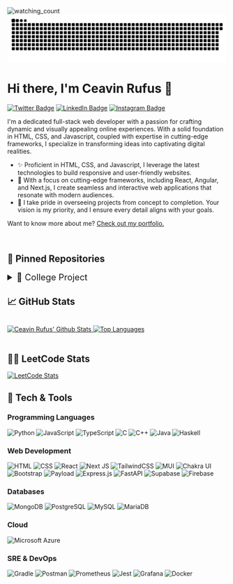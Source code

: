 <img src="https://komarev.com/ghpvc/?username=ceavinrufus&color=brightgreen" alt="watching_count" />

<picture>
  <source media="(prefers-color-scheme: dark)" srcset="https://raw.githubusercontent.com/ceavinrufus/ceavinrufus/output/github-contribution-grid-snake-dark.svg">
  <source media="(prefers-color-scheme: light)" srcset="https://raw.githubusercontent.com/ceavinrufus/ceavinrufus/output/github-contribution-grid-snake.svg">
  <img alt="github contribution grid snake animation" src="https://raw.githubusercontent.com/ceavinrufus/ceavinrufus/output/github-contribution-grid-snake.svg">
</picture>

# Hi there, I'm Ceavin Rufus 👋

<!--
**ceavinrufus/ceavinrufus** is a ✨ _special_ ✨ repository because its `README.md` (this file) appears on your GitHub profile.

Here are some ideas to get you started:

- 🔭 I’m currently working on ...
- 🌱 I’m currently learning ...
- 👯 I’m looking to collaborate on ...
- 🤔 I’m looking for help with ...
- 💬 Ask me about ...
- 📫 How to reach me: ...
- 😄 Pronouns: ...
- ⚡ Fun fact: ...
-->
<!--
[![Ceavin Rufus's GitHub Banner](./assets/GitHubHeader.png)](https://ceavinrufus.netlify.app)
-->

[![Twitter Badge](https://img.shields.io/badge/Twitter-1DA1F2?style=for-the-badge&logo=twitter&logoColor=white)](https://twitter.com/ceavinrufus)
[![LinkedIn Badge](https://img.shields.io/badge/LinkedIn-0077B5?style=for-the-badge&logo=linkedin&logoColor=white)](https://www.linkedin.com/in/ceavinrufus/)
[![Instagram Badge](https://img.shields.io/badge/Instagram-E4405F?style=for-the-badge&logo=instagram&logoColor=white)](https://www.instagram.com/ceavinrufus/)

I'm a dedicated full-stack web developer with a passion for crafting dynamic and visually appealing online experiences. With a solid foundation in HTML, CSS, and Javascript, coupled with expertise in cutting-edge frameworks, I specialize in transforming ideas into captivating digital realities.

- ✨ Proficient in HTML, CSS, and Javascript, I leverage the latest technologies to build responsive and user-friendly websites.
- 🚀 With a focus on cutting-edge frameworks, including React, Angular, and Next.js, I create seamless and interactive web applications that resonate with modern audiences.
- 🔄 I take pride in overseeing projects from concept to completion. Your vision is my priority, and I ensure every detail aligns with your goals.

Want to know more about me? [Check out my portfolio.](https://ceavinrufus.netlify.app/)

<!--
## 📝 Latest Blog Posts
-->
<br>

<!-- BLOG-POST-LIST:START
- [How To Create an Animated Loading Spinner with Tailwind CSS](https://braydoncoyer.dev/blog/how-to-create-an-animated-loading-spinner-with-tailwind-css)
- [Do Interview Kickstart Courses Live Up to the Cost?](https://braydoncoyer.dev/blog/do-interview-kickstart-courses-live-up-to-the-cost)
- [5 Basic Tips for Angular Unit Testing](https://braydoncoyer.dev/blog/5-basic-tips-for-angular-unit-testing)
- [Learn How to Click a Button when Angular Unit Testing](https://braydoncoyer.dev/blog/learn-how-to-click-a-button-when-angular-unit-testing)
- [Enable Autocomplete for Tailwind CSS in VSCode](https://braydoncoyer.dev/blog/enable-autocomplete-for-tailwind-css-in-vscode)
BLOG-POST-LIST:END -->

## 📌 Pinned Repositories

<details>
<summary style="font-size: 20px;">🏫 College Project
</summary>
<br>

<a href="https://github.com/ceavinrufus/praktikum-daspro">
  <img align="center" style="margin:0.5rem" src="https://github-readme-stats.vercel.app/api/pin/?username=ceavinrufus&repo=praktikum-daspro&title_color=0891b2&text_color=ffffff&icon_color=0891b2&bg_color=1c1917" />
</a>
<a href="https://github.com/ceavinrufus/tubes-daspro">
  <img align="center" style="margin:0.5rem" src="https://github-readme-stats.vercel.app/api/pin/?username=ceavinrufus&repo=tubes-daspro&title_color=0891b2&text_color=ffffff&icon_color=0891b2&bg_color=1c1917" />
</a>
<a href="https://github.com/ceavinrufus/praktikum-alstrukdat">
  <img align="center" style="margin:0.5rem" src="https://github-readme-stats.vercel.app/api/pin/?username=ceavinrufus&repo=praktikum-alstrukdat&title_color=0891b2&text_color=ffffff&icon_color=0891b2&bg_color=1c1917" />
</a>
<a href="https://github.com/ceavinrufus/tubes-alstrukdat">
  <img align="center" style="margin:0.5rem" src="https://github-readme-stats.vercel.app/api/pin/?username=ceavinrufus&repo=tubes-alstrukdat&title_color=0891b2&text_color=ffffff&icon_color=0891b2&bg_color=1c1917" />
</a>
<a href="https://github.com/ceavinrufus/praktikum-oop">
  <img align="center" style="margin:0.5rem" src="https://github-readme-stats.vercel.app/api/pin/?username=ceavinrufus&repo=praktikum-oop&title_color=0891b2&text_color=ffffff&icon_color=0891b2&bg_color=1c1917" />
</a>
<a href="https://github.com/ceavinrufus/tubes-oop">
  <img align="center" style="margin:0.5rem" src="https://github-readme-stats.vercel.app/api/pin/?username=ceavinrufus&repo=tubes-oop&title_color=0891b2&text_color=ffffff&icon_color=0891b2&bg_color=1c1917" />
</a>
<a href="https://github.com/ceavinrufus/sistem-embedded">
  <img align="center" style="margin:0.5rem" src="https://github-readme-stats.vercel.app/api/pin/?username=ceavinrufus&repo=sistem-embedded&title_color=0891b2&text_color=ffffff&icon_color=0891b2&bg_color=1c1917" />
</a>
<a href="https://github.com/ceavinrufus/tubes-microservices-tst">
  <img align="center" style="margin:0.5rem" src="https://github-readme-stats.vercel.app/api/pin/?username=ceavinrufus&repo=tubes-microservices-tst&title_color=0891b2&text_color=ffffff&icon_color=0891b2&bg_color=1c1917" />
</a>
<a href="https://github.com/ceavinrufus/smart-commerce-lasti">
  <img align="center" style="margin:0.5rem" src="https://github-readme-stats.vercel.app/api/pin/?username=ceavinrufus&repo=smart-commerce-lasti&title_color=0891b2&text_color=ffffff&icon_color=0891b2&bg_color=1c1917" />
</a>
<a href="https://gitlab.informatika.org/ceavinrufus/tubes-rpl">
  <img align="center" style="margin:0.5rem" src="https://github-readme-stats.vercel.app/api/pin/?username=ceavinrufus&repo=sambat-futsal-rpl&title_color=0891b2&text_color=ffffff&icon_color=0891b2&bg_color=1c1917" />
</a>
<a href="https://gitlab.informatika.org/ceavinrufus/tubes-apks">
  <img align="center" style="margin:0.5rem" src="https://github-readme-stats.vercel.app/api/pin/?username=ceavinrufus&repo=tubes-apks&title_color=0891b2&text_color=ffffff&icon_color=0891b2&bg_color=1c1917" />
</a>
</details>

## &#x1f4c8; GitHub Stats

<br>

<!-- [![Ashutosh's github activity graph](https://github-readme-activity-graph.vercel.app/graph?username=ceavinrufus&theme=xcode)](https://github.com/ashutosh00710/github-readme-activity-graph) -->
<a href="http://www.github.com/ceavinrufus">
  <img src="https://github-readme-stats-sigma-five.vercel.app/api?username=ceavinrufus&show_icons=true&include_all_commits=true&title_color=0891b2&text_color=ffffff&icon_color=0891b2&bg_color=1c1917" alt="Ceavin Rufus' Github Stats" />
</a>
<a href="https://github.com/ceavinrufus" align="left">
  <img src="https://github-readme-stats.vercel.app/api/top-langs/?username=ceavinrufus&langs_count=10&title_color=0891b2&text_color=ffffff&icon_color=0891b2&bg_color=1c1917&locale=en&layout=compact" alt="Top Languages" />
</a>
<!-- <a href="http://www.github.com/ceavinrufus">
  <img src="https://github-readme-streak-stats.herokuapp.com/?user=ceavinrufus&stroke=ffffff&background=1c1917&ring=0891b2&fire=0891b2&currStreakNum=ffffff&currStreakLabel=0891b2&sideNums=ffffff&sideLabels=ffffff&dates=ffffff" alt="Streak" />
</a> -->

<br>
<br>

## 👨‍💻 LeetCode Stats
<a href="https://leetcode.com/ceavinrufus/" align="left">
  <img src="https://leetcard.jacoblin.cool/ceavinrufus?theme=dark&extension=heatmap" alt="LeetCode Stats" />
</a>


## 💼 Tech & Tools

### Programming Languages

![Python](https://img.shields.io/badge/Python-3776AB?style=for-the-badge&logo=python&logoColor=white)
![JavaScript](https://img.shields.io/badge/JavaScript-F7DF1E?style=for-the-badge&logo=javascript&logoColor=black)
![TypeScript](https://img.shields.io/badge/TypeScript-007ACC?style=for-the-badge&logo=typescript&logoColor=white)
![C](https://img.shields.io/badge/C-00599C?style=for-the-badge&logo=c&logoColor=white)
![C++](https://img.shields.io/badge/C++-00599C.svg?style=for-the-badge&logo=c%2B%2B&logoColor=white)
![Java](https://img.shields.io/badge/java-%23ED8B00.svg?style=for-the-badge&logo=openjdk&logoColor=white)
![Haskell](https://img.shields.io/badge/Haskell-5e5086?style=for-the-badge&logo=haskell&logoColor=black)

### Web Development

![HTML](https://img.shields.io/badge/HTML-DD4B25?style=for-the-badge&logo=html5&logoColor=white)
![CSS](https://img.shields.io/badge/CSS-254BDD?&style=for-the-badge&logo=css3&logoColor=white)
![React](https://img.shields.io/badge/React-20232A?style=for-the-badge&logo=react&logoColor=61DAFB)
![Next JS](https://img.shields.io/badge/Next-black?style=for-the-badge&logo=next.js&logoColor=white)
![TailwindCSS](https://img.shields.io/badge/tailwindcss-%2338B2AC.svg?style=for-the-badge&logo=tailwind-css&logoColor=white)
![MUI](https://img.shields.io/badge/MUI-0081CB?style=for-the-badge&logo=mui&logoColor=white)
![Chakra UI](https://img.shields.io/badge/chakra-%234ED1C5.svg?style=for-the-badge&logo=chakraui&logoColor=white)
![Bootstrap](https://img.shields.io/badge/bootstrap-%238511FA.svg?style=for-the-badge&logo=bootstrap&logoColor=white)
![Payload](https://img.shields.io/badge/Payload-000000.svg?style=for-the-badge&logo=Payload-CMS&logoColor=white)
![Express.js](https://img.shields.io/badge/express.js-%23404d59.svg?style=for-the-badge&logo=express&logoColor=%2361DAFB)
![FastAPI](https://img.shields.io/badge/FastAPI-005571?style=for-the-badge&logo=fastapi)
![Supabase](https://img.shields.io/badge/Supabase-3ECF8E?style=for-the-badge&logo=supabase&logoColor=white)
![Firebase](https://img.shields.io/badge/Firebase-039BE5?style=for-the-badge&logo=Firebase&logoColor=white)

### Databases

![MongoDB](https://img.shields.io/badge/MongoDB-4EA94B?style=for-the-badge&logo=mongodb&logoColor=white)
![PostgreSQL](https://img.shields.io/badge/PostgreSQL-316192?style=for-the-badge&logo=postgresql&logoColor=white)
![MySQL](https://img.shields.io/badge/MySQL-00000F?style=for-the-badge&logo=mysql&logoColor=white)
![MariaDB](https://img.shields.io/badge/MariaDB-003545?style=for-the-badge&logo=mariadb&logoColor=white)

### Cloud

![Microsoft Azure](https://img.shields.io/badge/Microsoft_Azure-0089D6?style=for-the-badge&logo=microsoft-azure&logoColor=white)

### SRE & DevOps

![Gradle](https://img.shields.io/badge/Gradle-02303A.svg?style=for-the-badge&logo=Gradle&logoColor=white)
![Postman](https://img.shields.io/badge/Postman-FF6C37?style=for-the-badge&logo=postman&logoColor=white)
![Prometheus](https://img.shields.io/badge/Prometheus-E6522C?style=for-the-badge&logo=Prometheus&logoColor=white)
![Jest](https://img.shields.io/badge/Jest-323330?style=for-the-badge&logo=Jest&logoColor=white)
![Grafana](https://img.shields.io/badge/grafana-%23F46800.svg?style=for-the-badge&logo=grafana&logoColor=white)
![Docker](https://img.shields.io/badge/docker-%230db7ed.svg?style=for-the-badge&logo=docker&logoColor=white)

<!-- <details> -->
<!-- <summary>More Skills</summary> -->
<!-- <br> -->

<!-- <br> -->

<!-- </details> -->

<br>
